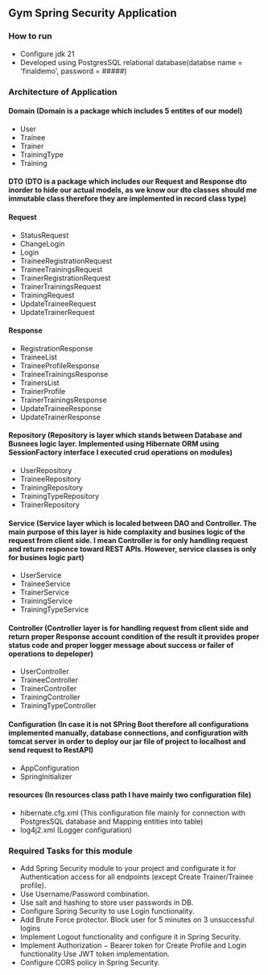 ## Gym Spring Security Application

### How to run

* Configure jdk 21
* Developed using PostgresSQL relational database(databse name = 'finaldemo', password = #####)

### Architecture of Application

#### Domain (Domain is a package which includes 5 entites of our model)

  * User
  * Trainee
  * Trainer
  * TrainingType
  * Training

#### DTO (DTO is a package which includes our Request and Response dto inorder to hide our actual models, as we know our dto classes should me immutable class therefore they are implemented in record class type) 

#### Request

* StatusRequest
* ChangeLogin
* Login
* TraineeRegistrationRequest
* TraineeTrainingsRequest
* TrainerRegistrationRequest
* TrainerTrainingsRequest
* TrainingRequest
* UpdateTraineeRequest
* UpdateTrainerRequest

#### Response

* RegistrationResponse
* TraineeList
* TraineeProfileResponse
* TraineeTrainingsResponse
* TrainersList
* TrainerProfile
* TrainerTrainingsResponse
* UpdateTraineeResponse
* UpdateTrainerResponse

#### Repository (Repository is layer which stands between Database and Busnees logic layer. Implemented using Hibernate ORM using SessionFactory interface I executed crud operations on modules)

* UserRepository
* TraineeRepository
* TrainingRepository
* TrainingTypeRepository
* TrainerRepository

#### Service (Service layer which is localed between DAO and Controller. The main purpose of this layer is hide complaxity and busines logic of the request from client side. I mean Controller is for only handling request and return responce toward REST APIs. However, service classes is only for busines logic part)

* UserService
* TraineeService
* TrainerService
* TrainingService
* TrainingTypeService

#### Controller (Controller layer is for handling request from client side and return proper Response account condition of the result it provides proper status code and proper logger message about success or failer of operations to depeloper)

*  UserController
*  TraineeController
*  TrainerController
*  TrainingController
* TrainingTypeController

#### Configuration (In case it is not SPring Boot therefore all configurations implemented manually, database connections, and configuration with tomcat server in order to deploy our jar file of project to localhost and send request to RestAPI)

* AppConfiguration
* SpringInitializer

#### resources (In resources class path I have mainly two configuration file)

* hibernate.cfg.xml (This configuration file mainly for connection with PostgresSQL database and Mapping entities into table)
* log4j2.xml (Logger configuration)

### Required Tasks for this module
  * Add Spring Security module to your project and configurate it for Authentication access for all endpoints (except Create Trainer/Trainee profile). 
  * Use Username/Password combination.   
  * Use salt and hashing to store user passwords in DB.
  * Configure Spring Security to use Login functionality.
  * Add Brute Force protector. Block user for 5 minutes on 3 unsuccessful logins
  * Implement Logout functionality and configure it in Spring Security. 
  * Implement Authorization − Bearer token for Create Profile and Login functionality Use JWT token implementation. 
  * Configure CORS policy in Spring Security. 

